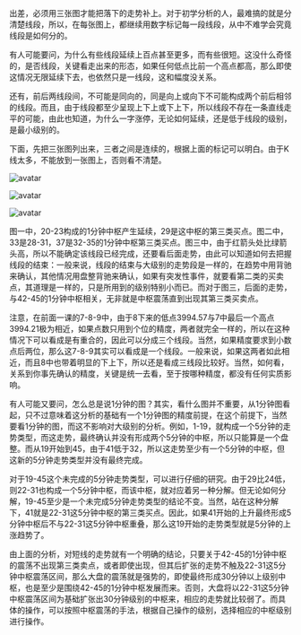 出差，必须用三张图才能把落下的走势补上。对于初学分析的人，最难搞的就是分清楚线段，所以，在每张图上，都继续用数字标记每一段线段，从中不难学会究竟线段是如何分的。
 

有人可能要问，为什么有些线段延续上百点甚至更多，而有些很短。这没什么奇怪的，是否线段，关键看走出来的形态，如果任何低点比前一个高点都高，那么即使这情况无限延续下去，也依然只是一线段，这和幅度没关系。

 

还有，前后两线段间，不可能是同向的，同是向上或向下不可能构成两个前后相邻的线段。而且，由于线段都至少呈现上下上或下上下，所以线段不存在一条直线走平的可能，由此也知道，为什么一字涨停，无论如何延续，还是低于线段的级别，是最小级别的。

 

下面，先把三张图列出来，三者之间是连续的，根据上面的标记可以明白。由于K线太多，不能放到一张图上，否则看不清楚。

![avatar](/picture/5.png)

![avatar](/picture/6.png)

![avatar](/picture/7.png)

图一中，20-23构成的1分钟中枢产生延续，29是这中枢的第三类买点。图二中，33是28-31，37是32-35的1分钟中枢第三类买点。图三中，由于红箭头处比绿箭头高，所以不能确定该线段已经完成，还要看后面走势，由此可以知道如何去把握线段的结束：一般来说，线段的结束与大级别的走势段是一样的，在趋势中用背驰来确认，其他情况用盘整背驰来确认，如果有突发性事件，就要看第二类的买卖点，其道理是一样的，只是所用到的级别特别小而已。而对于图三，后面的走势，与42-45的1分钟中枢相关，无非就是中枢震荡直到出现其第三类买卖点。

 

注意，在前面一课的7-8-9中，由于8下来的低点3994.57与7中最后一个高点3994.21极为相近，如果点数只用到个位的精度，两者就完全一样的，所以在这种情况下可以看成是有重合的，因此可以分成三个线段。当然，如果精度要求到小数点后两位，那么这7-8-9其实可以看成是一个线段。一般来说，如果这两者如此相近，而且8中也带着明显的下上下，所以还是看成三线段比较好。当然，如何看，关系到你事先确认的精度，关键是统一去看，至于按哪种精度，都没有任何实质影响。

 

有人可能又要问，怎么总是说1分钟的图？其实，看什么图并不重要，从1分钟图看起，只不过意味着这分析的基础有一个1分钟图的精度前提，在这个前提下，当然要看1分钟的图，而这不影响对大级别的分析。例如，1-19，就构成一个5分钟的走势类型，而这走势，最终确认并没有形成两个5分钟的中枢，所以只能算是一个盘整。而从19开始到45，由于41低于32，所以这走势至少有一个5分钟的中枢，但这新的5分钟走势类型并没有最终完成。

 

对于19-45这个未完成的5分钟走势类型，可以进行仔细的研究。由于29比24低，则22-31也构成一个5分钟中枢，而该中枢，就对应着另一种分解。但无论如何分解，19-45至少是一个未完成5分钟走势类型的结论不变。当然，站在这种分解下，41就是22-31这5分钟中枢的第三类买点。因此，如果41开始的上升最终形成5分钟中枢后不与22-31这5分钟中枢重叠，那么这19开始的走势类型就是5分钟的上涨趋势了。

 

由上面的分析，对短线的走势就有一个明确的结论，只要关于42-45的1分钟中枢的震荡不出现第三类卖点，或者即使出现，但其后扩张的走势不触及22-31这5分钟中枢震荡区间，那么大盘的震荡就是强势的，即使最终形成30分钟以上级别中枢，也是至少是围绕42-45的1分钟中枢发展而来。否则，大盘将以22-31这5分钟中枢震荡区间为基础扩张出30分钟级别的中枢来，相应的走势就比较弱了。而具体的操作，可以按照中枢震荡的手法，根据自己操作的级别，选择相应的中枢级别进行操作。
